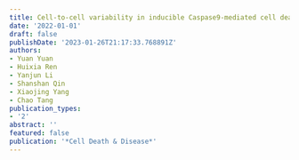 ```yaml
---
title: Cell-to-cell variability in inducible Caspase9-mediated cell death
date: '2022-01-01'
draft: false
publishDate: '2023-01-26T21:17:33.768891Z'
authors:
- Yuan Yuan
- Huixia Ren
- Yanjun Li
- Shanshan Qin
- Xiaojing Yang
- Chao Tang
publication_types:
- '2'
abstract: ''
featured: false
publication: '*Cell Death & Disease*'
---
```


